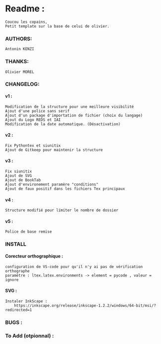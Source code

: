 # Readme :
	Coucou les copains, 
	Petit template sur la base de celui de olivier.
### AUTHORS:
	Antonin KENZI
### THANKS:
    Olivier MOREL
### CHANGELOG:
#### v1 :
	Modification de la structure pour une meilleure visibilité
	Ajout d'une police sans serif
	Ajout d'un package d'importation de fichier (choix du langage)
	Ajout du Logo REDS et IAI
	Modification de la date automatique. (Désactivation)
#### v2 :
	Fix Pythontex et siunitix 
	Ajout de Gitkeep pour maintenir la structure
#### v3 :
	Fix siunitix 
	Ajout de SVG
	Ajout de BookTab 
	Ajout d'environement paramère "conditions"
	Ajout de faux positif dans les fichiers Tex principaux
#### v4 :
	Structure modifié pour limiter le nombre de dossier
	
#### v5 :
	Police de base remise

### INSTALL	
#### Corecteur orthographique :

	configuration de VS-code pour qu'il n'y ai pas de vérification orthographe 
	paramètre : ltex.latex.environments -> element = pycode , valeur = ignore
#### SVG :
	Instaler InkScape : 
		https://inkscape.org/release/inkscape-1.2.2/windows/64-bit/msi/?redirected=1
### BUGS :

### To Add (otpionnal) :
